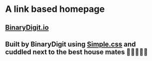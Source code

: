 # A link based homepage

## [BinaryDigit.io](https://binarydigit.io)

## Built by BinaryDigit using [Simple.css](https://simplecss.org) and cuddled next to the best house mates 🐶🧔🏻‍♂️🐶